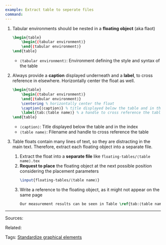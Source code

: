 ```yaml
---
example: Extract table to seperate files
command: 
---
```


1. Tabular environments should be nested in a **floating object** (aka flaot)
    ```latex
    \begin{table}
        \begin{⟨tabular environment⟩}
        \end{⟨tabular environment⟩}
    \end{table}
    ```

    - `⟨tabular environment⟩`: Environment defining the style and syntax of the table

2. Always provide a **caption** displayed underneath and a **label**, to cross reference in elsewhere. Horizontally center the float as well.
    ```latex
    \begin{table}
        \begin{⟨tabular environment⟩}
        \end{⟨tabular environment⟩}
        \centering % horizontally center the float
        \caption{⟨caption⟩} % title displayed below the table and in the index
        \label{tab:⟨table name⟩} % a handle to cross reference the table
    \end{table}
    ```

    - `⟨caption⟩`: Title displayed below the table and in the index
    - `⟨table name⟩`: Filename and handle to cross reference the table

3. Table floats contain many lines of text, so they are distracting in the main text. Therefore, extract each floating object into a separate file.

    1. Extract the float into a **separate file** like `floating-tables/⟨table name⟩.tex`
    2. **Request to place** the floating object at the next possible position considering the placement parameters
        ```latex
        \input{floating-tables/⟨table name⟩}
        ```
    3. Write a reference to the floating object, as it might not appear on the same page
        ```latex
        Our measurement results can be seen in Table \ref{tab:⟨table name⟩}.
        ```


---


Sources:

Related:

Tags:
[Standardize graphical elements](../Standardize%20graphical%20elements.md)